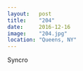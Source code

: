 ```yaml
---
layout:   post
title:    "204"
date:     2016-12-16
image:    "204.jpg"
location: "Queens, NY"
---
```


Syncro
